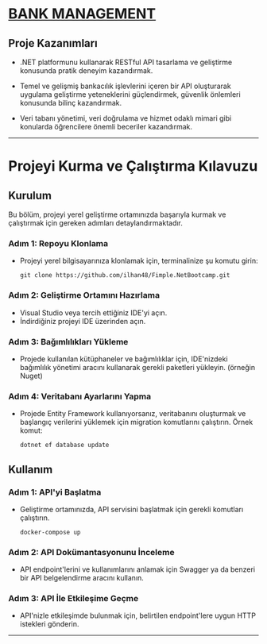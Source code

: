 # [BANK MANAGEMENT]((https://github.com/ilhan48/Fimple.NetBootcamp))

## Proje Kazanımları

- .NET platformunu kullanarak  RESTful API tasarlama ve geliştirme konusunda pratik deneyim kazandırmak.

- Temel ve gelişmiş bankacılık işlevlerini içeren bir API oluşturarak uygulama geliştirme yeteneklerini güçlendirmek, güvenlik önlemleri konusunda bilinç kazandırmak.

- Veri tabanı yönetimi, veri doğrulama ve hizmet odaklı mimari gibi konularda öğrencilere önemli beceriler kazandırmak.

---

# Projeyi Kurma ve Çalıştırma Kılavuzu

## Kurulum

Bu bölüm, projeyi yerel geliştirme ortamınızda başarıyla kurmak ve çalıştırmak için gereken adımları detaylandırmaktadır.

### Adım 1: Repoyu Klonlama
- Projeyi yerel bilgisayarınıza klonlamak için, terminalinize şu komutu girin:
  ```
  git clone https://github.com/ilhan48/Fimple.NetBootcamp.git
  ```

### Adım 2: Geliştirme Ortamını Hazırlama
- Visual Studio veya tercih ettiğiniz IDE'yi açın.
- İndirdiğiniz projeyi IDE üzerinden açın.

### Adım 3: Bağımlılıkları Yükleme
- Projede kullanılan kütüphaneler ve bağımlılıklar için, IDE'nizdeki bağımlılık yönetimi aracını kullanarak gerekli paketleri yükleyin. (örneğin Nuget)

### Adım 4: Veritabanı Ayarlarını Yapma
- Projede Entity Framework kullanıyorsanız, veritabanını oluşturmak ve başlangıç verilerini yüklemek için migration komutlarını çalıştırın. Örnek komut:
  ```
  dotnet ef database update
  ```

## Kullanım

### Adım 1: API'yi Başlatma
- Geliştirme ortamınızda, API servisini başlatmak için gerekli komutları çalıştırın.
  ```
  docker-compose up
  ```

### Adım 2: API Dokümantasyonunu İnceleme
- API endpoint'lerini ve kullanımlarını anlamak için Swagger ya da benzeri bir API belgelendirme aracını kullanın.

### Adım 3: API İle Etkileşime Geçme
- API'nizle etkileşimde bulunmak için, belirtilen endpoint'lere uygun HTTP istekleri gönderin.

---
